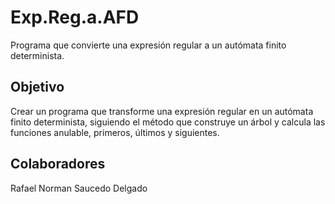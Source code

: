 Exp.Reg.a.AFD
=============

Programa que convierte una expresión regular a un autómata finito determinista.


Objetivo
--------

Crear un programa que transforme una expresión regular en un autómata finito determinista, 
siguiendo el método que construye un árbol y calcula las funciones anulable, primeros, últimos y siguientes.


Colaboradores
-------------
Rafael Norman Saucedo Delgado



